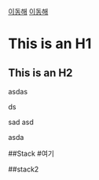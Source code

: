 [이동해](#stack)
[이동해](#stack2)

# This is an H1
## This is an H2





asdas

ds














































































































































sad
asd

asda




##Stack
#여기





##stack2
